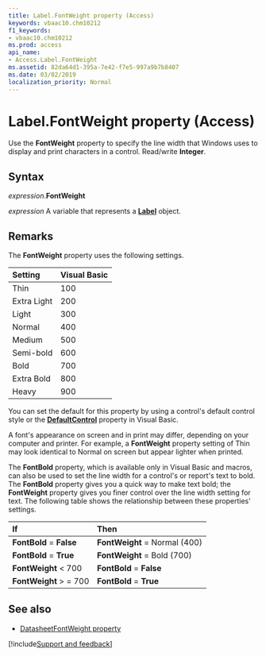 ```yaml
---
title: Label.FontWeight property (Access)
keywords: vbaac10.chm10212
f1_keywords:
- vbaac10.chm10212
ms.prod: access
api_name:
- Access.Label.FontWeight
ms.assetid: 82da64d1-395a-7e42-f7e5-997a9b7b8407
ms.date: 03/02/2019
localization_priority: Normal
---
```



# Label.FontWeight property (Access)

Use the **FontWeight** property to specify the line width that Windows uses to display and print characters in a control. Read/write **Integer**.

## Syntax

_expression_.**FontWeight**

_expression_ A variable that represents a **[Label](Access.Label.md)** object.


## Remarks

The **FontWeight** property uses the following settings.

|Setting|Visual Basic|
|:-----|:-----|
|Thin|100|
|Extra Light|200|
|Light|300|
|Normal|400|
|Medium|500|
|Semi-bold|600|
|Bold|700|
|Extra Bold|800|
|Heavy|900|

You can set the default for this property by using a control's default control style or the **[DefaultControl](access.form.defaultcontrol.md)** property in Visual Basic.

A font's appearance on screen and in print may differ, depending on your computer and printer. For example, a **FontWeight** property setting of Thin may look identical to Normal on screen but appear lighter when printed.

The **FontBold** property, which is available only in Visual Basic and macros, can also be used to set the line width for a control's or report's text to bold. The **FontBold** property gives you a quick way to make text bold; the **FontWeight** property gives you finer control over the line width setting for text. The following table shows the relationship between these properties' settings.

|If|Then|
|:-----|:-----|
|**FontBold** = **False**|**FontWeight** = Normal (400)|
|**FontBold** = **True**|**FontWeight** = Bold (700)|
|**FontWeight** < 700|**FontBold** = **False**|
|**FontWeight** > = 700|**FontBold** = **True**|

## See also

- [DatasheetFontWeight property](access.form.datasheetfontweight.md)

[!include[Support and feedback](~/includes/feedback-boilerplate.md)]